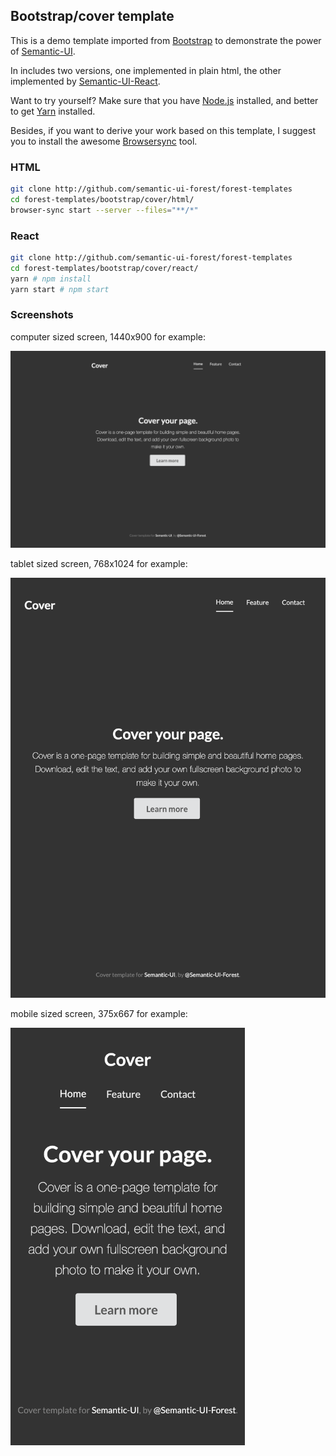 ## Bootstrap/cover template

This is a demo template imported from
[Bootstrap](https://getbootstrap.com/docs/3.3/examples/cover/) to demonstrate
the power of [Semantic-UI](https://semantic-ui.com).

In includes two versions, one implemented in plain html, the other implemented
by [Semantic-UI-React](https://react.semantic-ui.com/).

Want to try yourself? Make sure that you have
[Node.js](https://nodejs.org/en/download/package-manager/) installed,
and better to get [Yarn](https://yarnpkg.com/) installed.

Besides, if you want to derive your work based on this template, I suggest you
to install the awesome [Browsersync](https://browsersync.io/) tool.

### HTML

```sh
git clone http://github.com/semantic-ui-forest/forest-templates
cd forest-templates/bootstrap/cover/html/
browser-sync start --server --files="**/*"
```

### React

```sh
git clone http://github.com/semantic-ui-forest/forest-templates
cd forest-templates/bootstrap/cover/react/
yarn # npm install
yarn start # npm start
```

### Screenshots

computer sized screen, 1440x900 for example:

<img src="./screenshots/screenshot-1440x900.png" width="1440">

tablet sized screen, 768x1024 for example:

<img src="./screenshots/screenshot-768x1024.png" width="768">

mobile sized screen, 375x667 for example:

<img src="./screenshots/screenshot-375x667.png" width="375">
